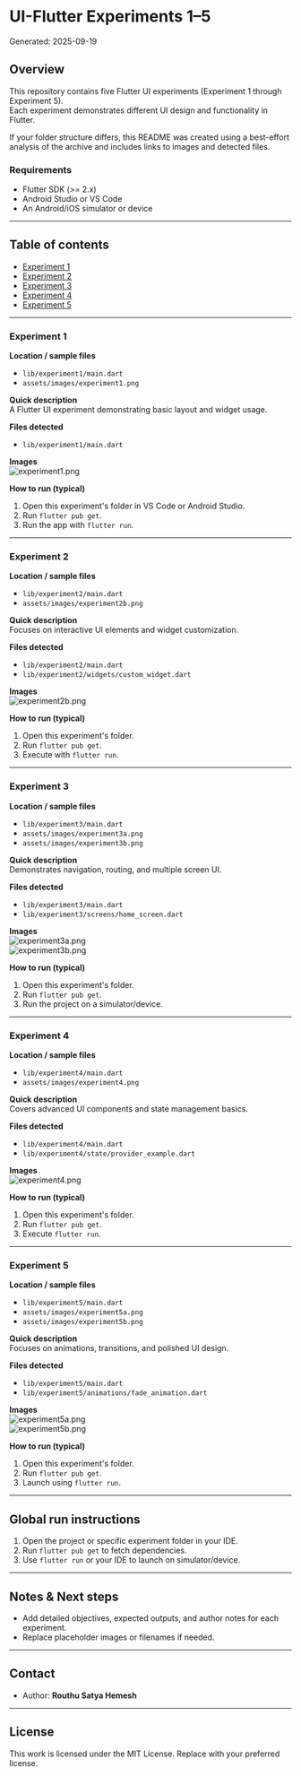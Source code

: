 # UI-Flutter Experiments 1–5

Generated: 2025-09-19

## Overview

This repository contains five Flutter UI experiments (Experiment 1 through Experiment 5).  
Each experiment demonstrates different UI design and functionality in Flutter.

If your folder structure differs, this README was created using a best-effort analysis of the archive and includes links to images and detected files.

### Requirements

- Flutter SDK (>= 2.x)
- Android Studio or VS Code
- An Android/iOS simulator or device

---

## Table of contents

- [Experiment 1](#experiment-1)
- [Experiment 2](#experiment-2)
- [Experiment 3](#experiment-3)
- [Experiment 4](#experiment-4)
- [Experiment 5](#experiment-5)

---

### Experiment 1

**Location / sample files**
- `lib/experiment1/main.dart`
- `assets/images/experiment1.png`

**Quick description**  
A Flutter UI experiment demonstrating basic layout and widget usage.

**Files detected**
- `lib/experiment1/main.dart`

**Images**  
![experiment1.png](assets/images/experiment1.png)

**How to run (typical)**
1. Open this experiment's folder in VS Code or Android Studio.
2. Run `flutter pub get`.
3. Run the app with `flutter run`.

---

### Experiment 2

**Location / sample files**
- `lib/experiment2/main.dart`
- `assets/images/experiment2b.png`

**Quick description**  
Focuses on interactive UI elements and widget customization.

**Files detected**
- `lib/experiment2/main.dart`
- `lib/experiment2/widgets/custom_widget.dart`

**Images**  
![experiment2b.png](assets/images/experiment2b.png)

**How to run (typical)**
1. Open this experiment's folder.
2. Run `flutter pub get`.
3. Execute with `flutter run`.

---

### Experiment 3

**Location / sample files**
- `lib/experiment3/main.dart`
- `assets/images/experiment3a.png`
- `assets/images/experiment3b.png`

**Quick description**  
Demonstrates navigation, routing, and multiple screen UI.

**Files detected**
- `lib/experiment3/main.dart`
- `lib/experiment3/screens/home_screen.dart`

**Images**  
![experiment3a.png](assets/images/experiment3a.png)  
![experiment3b.png](assets/images/experiment3b.png)

**How to run (typical)**
1. Open this experiment's folder.
2. Run `flutter pub get`.
3. Run the project on a simulator/device.

---

### Experiment 4

**Location / sample files**
- `lib/experiment4/main.dart`
- `assets/images/experiment4.png`

**Quick description**  
Covers advanced UI components and state management basics.

**Files detected**
- `lib/experiment4/main.dart`
- `lib/experiment4/state/provider_example.dart`

**Images**  
![experiment4.png](assets/images/experiment4.png)

**How to run (typical)**
1. Open this experiment's folder.
2. Run `flutter pub get`.
3. Execute `flutter run`.

---

### Experiment 5

**Location / sample files**
- `lib/experiment5/main.dart`
- `assets/images/experiment5a.png`
- `assets/images/experiment5b.png`

**Quick description**  
Focuses on animations, transitions, and polished UI design.

**Files detected**
- `lib/experiment5/main.dart`
- `lib/experiment5/animations/fade_animation.dart`

**Images**  
![experiment5a.png](assets/images/experiment5a.png)  
![experiment5b.png](assets/images/experiment5b.png)

**How to run (typical)**
1. Open this experiment's folder.
2. Run `flutter pub get`.
3. Launch using `flutter run`.

---

## Global run instructions

1. Open the project or specific experiment folder in your IDE.
2. Run `flutter pub get` to fetch dependencies.
3. Use `flutter run` or your IDE to launch on simulator/device.

---

## Notes & Next steps

- Add detailed objectives, expected outputs, and author notes for each experiment.
- Replace placeholder images or filenames if needed.

---

## Contact

- Author: **Routhu Satya Hemesh**

---

## License

This work is licensed under the MIT License. Replace with your preferred license.

